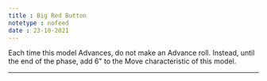 ```yaml
---
title : Big Red Button
notetype : nofeed
date : 23-10-2021
---
```


Each time this model Advances, do not make an Advance roll. Instead, until the end of the phase, add 6" to the Move characteristic of this model.

---